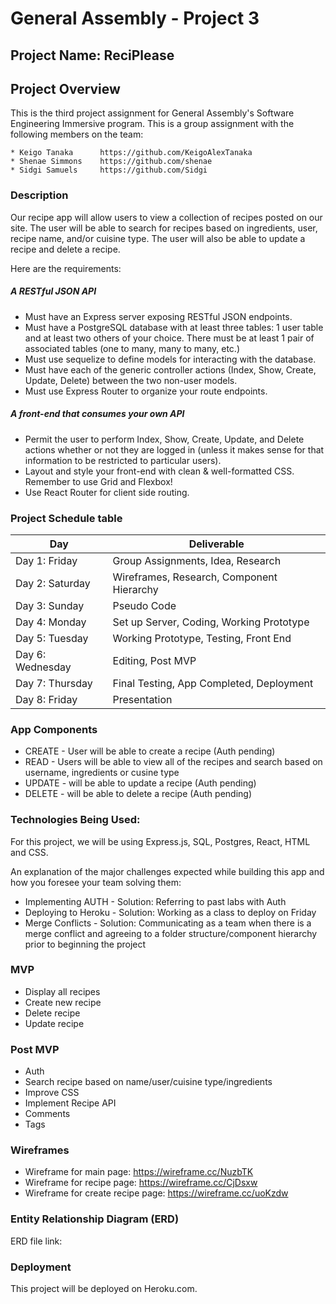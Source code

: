# General Assembly - Project 3

## Project Name: ReciPlease

## Project Overview
This is the third project assignment for General Assembly's Software Engineering Immersive program. This is a group assignment with the following members on the team: 

    * Keigo Tanaka      https://github.com/KeigoAlexTanaka
    * Shenae Simmons    https://github.com/shenae
    * Sidgi Samuels     https://github.com/Sidgi

### Description
Our recipe app will allow users to view a collection of recipes posted on our site. The user will be able to search for recipes based on ingredients, user, recipe name, and/or cuisine type. The user will also be able to update a recipe and delete a recipe.

Here are the requirements: 

##### A RESTful JSON API
* Must have an Express server exposing RESTful JSON endpoints.
* Must have a PostgreSQL database with at least three tables: 1 user table and at least two others of your choice. There must be at least 1 pair of associated tables (one to many, many to many, etc.)
* Must use sequelize to define models for interacting with the database.
* Must have each of the generic controller actions (Index, Show, Create, Update, Delete) between the two non-user models.
* Must use Express Router to organize your route endpoints.
##### A front-end that consumes your own API
* Permit the user to perform Index, Show, Create, Update, and Delete actions whether or not they are logged in (unless it makes sense for that information to be restricted to particular users).
* Layout and style your front-end with clean & well-formatted CSS. Remember to use Grid and Flexbox!
* Use React Router for client side routing.


### Project Schedule table

Day | Deliverable
-----------------|----------------------------------------
Day 1: Friday    | Group Assignments, Idea, Research
Day 2: Saturday    | Wireframes, Research, Component Hierarchy
Day 3: Sunday   | Pseudo Code
Day 4: Monday | Set up Server, Coding, Working Prototype
Day 5: Tuesday  | Working Prototype, Testing, Front End
Day 6: Wednesday    | Editing, Post MVP
Day 7: Thursday    | Final Testing, App Completed, Deployment
Day 8: Friday    | Presentation


### App Components	
* CREATE - User will be able to create a recipe (Auth pending)
* READ - Users will be able to view all of the recipes and search based on username, ingredients or cusine type
* UPDATE - will be able to update a recipe (Auth pending)
* DELETE - will be able to delete a recipe (Auth pending)

### Technologies Being Used:
For this project, we will be using Express.js, SQL, Postgres, React, HTML and CSS. 

An explanation of the major challenges expected while building this app and how you foresee your team solving them:
* Implementing AUTH -
    Solution: Referring to past labs with Auth
* Deploying to Heroku -
    Solution: Working as a class to deploy on Friday
* Merge Conflicts -
    Solution: Communicating as a team when there is a merge conflict and agreeing to a folder structure/component hierarchy prior to beginning the project

### MVP
* Display all recipes
* Create new recipe
* Delete recipe
* Update recipe

### Post MVP
* Auth
* Search recipe based on name/user/cuisine type/ingredients
* Improve CSS
* Implement Recipe API
* Comments
* Tags

### Wireframes
* Wireframe for main page: https://wireframe.cc/NuzbTK
* Wireframe for recipe page: https://wireframe.cc/CjDsxw
* Wireframe for create recipe page: https://wireframe.cc/uoKzdw

### Entity Relationship Diagram (ERD)
ERD file link:

### Deployment
This project will be deployed on Heroku.com. 
